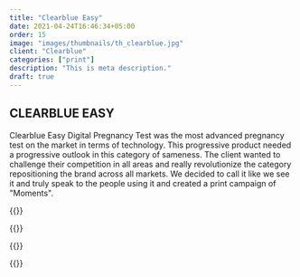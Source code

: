 ```yaml
---
title: "Clearblue Easy"
date: 2021-04-24T16:46:34+05:00
order: 15
image: "images/thumbnails/th_clearblue.jpg"
client: "Clearblue"
categories: ["print"]
description: "This is meta description."
draft: true
---
```


## CLEARBLUE EASY

Clearblue Easy Digital Pregnancy Test was the most advanced pregnancy test on the market in terms of technology. This progressive product needed a progressive outlook in this category of sameness. The client wanted to challenge their competition in all areas and really revolutionize the category repositioning the brand across all markets. We decided to call it like we see it and truly speak to the people using it and created a print campaign of "Moments".

{{<img-responsive src="/images/portfolio/clearblue/family.jpg">}}

{{<img-responsive src="/images/portfolio/clearblue/kids.jpg">}}

{{<img-responsive src="/images/portfolio/clearblue/milk.jpg">}}

{{<img-responsive src="/images/portfolio/clearblue/phone.jpg">}}

